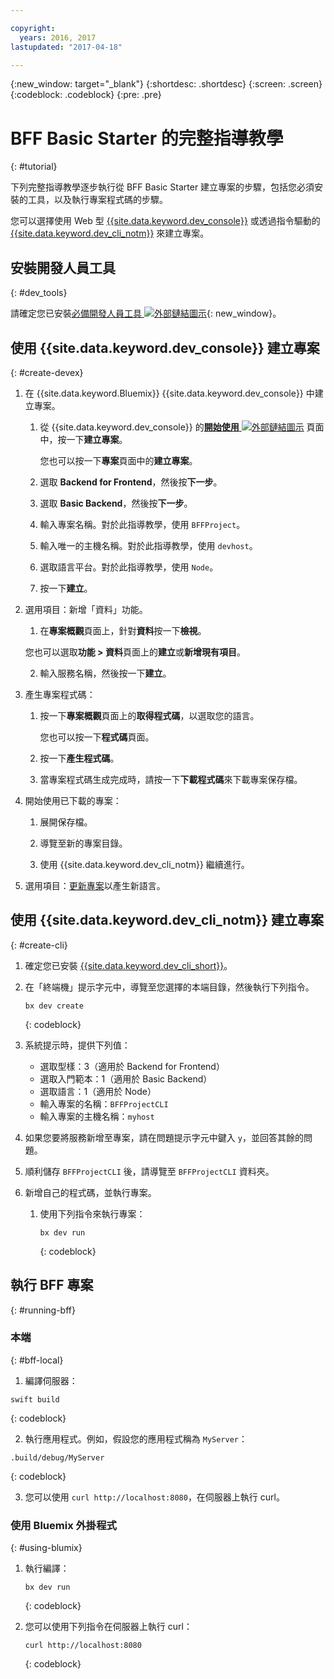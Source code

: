 ```yaml
---

copyright:
  years: 2016, 2017
lastupdated: "2017-04-18"

---
```

{:new_window: target="_blank"}
{:shortdesc: .shortdesc}
{:screen: .screen}
{:codeblock: .codeblock}
{:pre: .pre}

# BFF Basic Starter 的完整指導教學
{: #tutorial}

下列完整指導教學逐步執行從 BFF Basic Starter 建立專案的步驟，包括您必須安裝的工具，以及執行專案程式碼的步驟。

您可以選擇使用 Web 型 [{{site.data.keyword.dev_console}}](#create-devex) 或透過指令驅動的 [{{site.data.keyword.dev_cli_notm}}](#create-cli) 來建立專案。

## 安裝開發人員工具
{: #dev_tools}

請確定您已安裝[必備開發人員工具 ![外部鏈結圖示](../icons/launch-glyph.svg "外部鏈結圖示")](get_code.html#prereq-dev-tools){: new_window}。


## 使用 {{site.data.keyword.dev_console}} 建立專案
{: #create-devex}

1. 在 {{site.data.keyword.Bluemix}} {{site.data.keyword.dev_console}} 中建立專案。

	1. 從 {{site.data.keyword.dev_console}} 的[**開始使用** ![外部鏈結圖示](../icons/launch-glyph.svg "外部鏈結圖示")](https://console.ng.bluemix.net/developer/getting-started/) 頁面中，按一下**建立專案**。

		您也可以按一下**專案**頁面中的**建立專案**。

	2. 選取 **Backend for Frontend**，然後按**下一步**。

	3. 選取 **Basic Backend**，然後按**下一步**。

	4. 輸入專案名稱。對於此指導教學，使用 `BFFProject`。   

	5. 輸入唯一的主機名稱。對於此指導教學，使用 `devhost`。 

	6. 選取語言平台。對於此指導教學，使用 `Node`。
   
	7. 按一下**建立**。

2. 選用項目：新增「資料」功能。

	1. 在**專案概觀**頁面上，針對**資料**按一下**檢視**。

      您也可以選取**功能 > 資料**頁面上的**建立**或**新增現有項目**。

   2. 輸入服務名稱，然後按一下**建立**。

3. 產生專案程式碼：

	1. 按一下**專案概觀**頁面上的**取得程式碼**，以選取您的語言。
   
		您也可以按一下**程式碼**頁面。
      
	2. 按一下**產生程式碼**。
   
	3. 當專案程式碼生成完成時，請按一下**下載程式碼**來下載專案保存檔。

4. 開始使用已下載的專案：

	1. 展開保存檔。
	
	2. 導覽至新的專案目錄。
	
	3. 使用 {{site.data.keyword.dev_cli_notm}} 繼續進行。

5. 選用項目：[更新專案](project_overview_page.html#update_language)以產生新語言。


## 使用 {{site.data.keyword.dev_cli_notm}} 建立專案
{: #create-cli}

1. 確定您已安裝 [{{site.data.keyword.dev_cli_short}}](dev_cli.html)。

2. 在「終端機」提示字元中，導覽至您選擇的本端目錄，然後執行下列指令。
  
	```
	bx dev create
	```
	{: codeblock}
	
3. 系統提示時，提供下列值：

	* 選取型樣：3（適用於 Backend for Frontend）
	* 選取入門範本：1（適用於 Basic Backend）
	* 選取語言：1（適用於 Node）
	* 輸入專案的名稱：`BFFProjectCLI`
	* 輸入專案的主機名稱：`myhost`

4. 如果您要將服務新增至專案，請在問題提示字元中鍵入 `y`，並回答其餘的問題。

5. 順利儲存 `BFFProjectCLI` 後，請導覽至 `BFFProjectCLI` 資料夾。

6. 新增自己的程式碼，並執行專案。
 
	1. 使用下列指令來執行專案：

 		```
		bx dev run
		```
		{: codeblock}


## 執行 BFF 專案
{: #running-bff}

### 本端
{: #bff-local}

1. 編譯伺服器：

  ```
  swift build
  ```
  {: codeblock}

2. 執行應用程式。例如，假設您的應用程式稱為 `MyServer`：

  ```
  .build/debug/MyServer
  ```
  {: codeblock}

3. 您可以使用 `curl http://localhost:8080`，在伺服器上執行 curl。


### 使用 Bluemix 外掛程式
{: #using-blumix}

1. 執行編譯：

	```
	bx dev run
	```
	{: codeblock}

2. 您可以使用下列指令在伺服器上執行 curl：
  
	```
	curl http://localhost:8080
	```
	{: codeblock}
